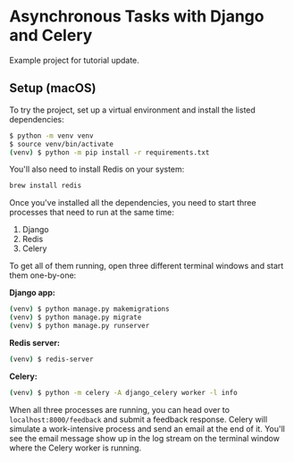 # Asynchronous Tasks with Django and Celery

Example project for tutorial update.

## Setup (macOS)

To try the project, set up a virtual environment and install the listed dependencies:

```sh
$ python -m venv venv
$ source venv/bin/activate
(venv) $ python -m pip install -r requirements.txt
```

You'll also need to install Redis on your system:

```sh
brew install redis
```

Once you've installed all the dependencies, you need to start three processes that need to run at the same time:

1. Django
2. Redis
3. Celery

To get all of them running, open three different terminal windows and start them one-by-one:

**Django app:**

```sh
(venv) $ python manage.py makemigrations
(venv) $ python manage.py migrate
(venv) $ python manage.py runserver
```

**Redis server:**

```sh
(venv) $ redis-server
```

**Celery:**

```sh
(venv) $ python -m celery -A django_celery worker -l info
```

When all three processes are running, you can head over to `localhost:8000/feedback` and submit a feedback response. Celery will simulate a work-intensive process and send an email at the end of it. You'll see the email message show up in the log stream on the terminal window where the Celery worker is running.
